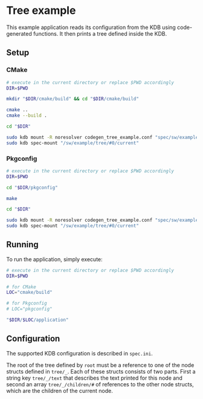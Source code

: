 # Tree example

This example application reads its configuration from the KDB using code-generated functions.
It then prints a tree defined inside the KDB.

## Setup

### CMake

```sh
# execute in the current directory or replace $PWD accordingly
DIR=$PWD

mkdir "$DIR/cmake/build" && cd "$DIR/cmake/build"

cmake ..
cmake --build .

cd "$DIR"

sudo kdb mount -R noresolver codegen_tree_example.conf "spec/sw/example/tree/#0/current" specload "app=$DIR/cmake/build/application"
sudo kdb spec-mount "/sw/example/tree/#0/current"
```

### Pkgconfig

```sh
# execute in the current directory or replace $PWD accordingly
DIR=$PWD

cd "$DIR/pkgconfig"

make

cd "$DIR"

sudo kdb mount -R noresolver codegen_tree_example.conf "spec/sw/example/tree/#0/current" specload "app=$DIR/pkgconfig/application"
sudo kdb spec-mount "/sw/example/tree/#0/current"
```

## Running

To run the application, simply execute:

```sh
# execute in the current directory or replace $PWD accordingly
DIR=$PWD

# for CMake
LOC="cmake/build"

# for Pkgconfig
# LOC="pkgconfig"

"$DIR/$LOC/application"
```

## Configuration

The supported KDB configuration is described in `spec.ini`.

The root of the tree defined by `root` must be a reference to one of the node structs defined in
`tree/_`. Each of these structs consists of two parts. First a string key `tree/_/text` that describes
the text printed for this node and second an array `tree/_/children/#` of references to the other node
structs, which are the children of the current node.
